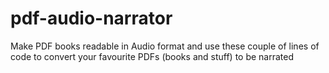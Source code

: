 # pdf-audio-narrator
 Make PDF books readable in Audio format and use these couple of lines of code to convert your favourite PDFs (books and stuff) to be narrated
